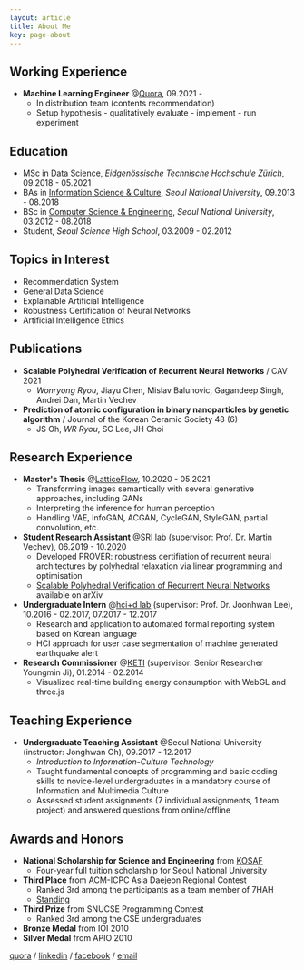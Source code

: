```yaml
---
layout: article
title: About Me
key: page-about
---
```


## Working Experience

+ **Machine Learning Engineer** @[Quora](https://quora.com/), 09.2021 -
  - In distribution team (contents recommendation)
  - Setup hypothesis - qualitatively evaluate - implement - run experiment


## Education

+ MSc in [Data Science](https://www.inf.ethz.ch/studies/master/master-ds.html), *Eidgenössische Technische Hochschule Zürich*, 09.2018 - 05.2021
+ BAs in [Information Science & Culture](http://isc.snu.ac.kr), *Seoul National University*, 09.2013 - 08.2018
+ BSc in [Computer Science & Engineering](https://cse.snu.ac.kr), *Seoul National University*, 03.2012 - 08.2018
+ Student, *Seoul Science High School*, 03.2009 - 02.2012


## Topics in Interest

+ Recommendation System
+ General Data Science
+ Explainable Artificial Intelligence
+ Robustness Certification of Neural Networks
+ Artificial Intelligence Ethics


## Publications

+ **Scalable Polyhedral Verification of Recurrent Neural Networks** / CAV 2021
  - *Wonryong Ryou*, Jiayu Chen, Mislav Balunovic, Gagandeep Singh, Andrei Dan, Martin Vechev
+ **Prediction of atomic configuration in binary nanoparticles by genetic algorithm** / Journal of the Korean Ceramic Society 48 (6)
  - JS Oh, *WR Ryou*, SC Lee, JH Choi


## Research Experience

+ **Master's Thesis** @[LatticeFlow](https://latticeflow.ai/), 10.2020 - 05.2021
  - Transforming images semantically with several generative approaches, including GANs
  - Interpreting the inference for human perception
  - Handling VAE, InfoGAN, ACGAN, CycleGAN, StyleGAN, partial convolution, etc.
+ **Student Research Assistant** @[SRI lab](https://sri.inf.ethz.ch/) (supervisor: Prof. Dr. Martin Vechev), 06.2019 - 10.2020
  - Developed PROVER: robustness certifiation of recurrent neural architectures by polyhedral relaxation via linear programming and optimisation
  - [Scalable Polyhedral Verification of Recurrent Neural Networks](https://arxiv.org/abs/2005.13300) available on arXiv
+ **Undergraduate Intern** @[hci+d lab](http://hcid.snu.ac.kr/) (supervisor: Prof. Dr. Joonhwan Lee), 10.2016 - 02.2017, 07.2017 - 12.2017
	- Research and application to automated formal reporting system based on Korean language
	- HCI approach for user case segmentation of machine generated earthquake alert
+ **Research Commissioner** @[KETI](https://www.keti.re.kr/eng/main/main.php) (supervisor: Senior Researcher Youngmin Ji), 01.2014 - 02.2014
	- Visualized real-time building energy consumption with WebGL and three.js


## Teaching Experience

+ **Undergraduate Teaching Assistant** @Seoul National University (instructor: Jonghwan Oh), 09.2017 - 12.2017
	- *Introduction to Information-Culture Technology*
	- Taught fundamental concepts of programming and basic coding skills to novice-level undergraduates in a mandatory course of Information and Multimedia Culture
	- Assessed student assignments (7 individual assignments, 1 team project) and answered questions from online/offline


## Awards and Honors

+ **National Scholarship for Science and Engineering** from [KOSAF](http://www.kosaf.go.kr/)
	- Four-year full tuition scholarship for Seoul National University
+ **Third Place** from ACM-ICPC Asia Daejeon Regional Contest
	- Ranked 3rd among the participants as a team member of 7HAH
	- [Standing](https://icpc.baylor.edu/regionals/finder/daejeon-2012/standings)
+ **Third Prize** from SNUCSE Programming Contest
	- Ranked 3rd among the CSE undergraduates
+ **Bronze Medal** from IOI 2010
+ **Silver Medal** from APIO 2010


[quora](https://www.quora.com/profile/Wonryong-Ryou) / [linkedin](https://www.linkedin.com/in/wonryong/) / [facebook](https://www.facebook.com/luwalong) / [email](mailto:w.r.ryou@gmail.com)

